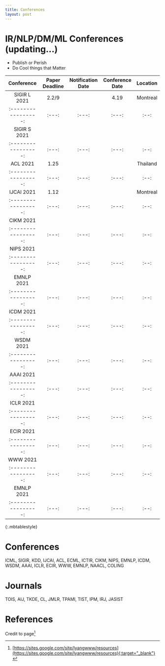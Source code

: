 ```yaml
---
title: Conferences
layout: post
---
```

# IR/NLP/DM/ML Conferences (updating...)
- Publish or Perish
- Do Cool things that Matter


|Conference|Paper Deadline|Notification Date|Conference Date|Location|
|:-----------------:|:---:|:---:|:---:|:--:|
|SIGIR L 2021|2.2/9||4.19|Montreal|
|:-----------------:|:---:|:---:|:---:|:--:|
|SIGIR S 2021| || ||
|:-----------------:|:---:|:---:|:---:|:--:|
|ACL 2021|1.25|||Thailand|
|:-----------------:|:---:|:---:|:---:|:--:|
|IJCAI 2021|1.12|||Montreal|
|:-----------------:|:---:|:---:|:---:|:--:|
|CIKM 2021|||||
|:-----------------:|:---:|:---:|:---:|:--:|
|NIPS 2021|||||
|:-----------------:|:---:|:---:|:---:|:--:|
|EMNLP 2021|||||
|:-----------------:|:---:|:---:|:---:|:--:|
|ICDM 2021|||||
|:-----------------:|:---:|:---:|:---:|:--:|
|WSDM 2021|||||
|:-----------------:|:---:|:---:|:---:|:--:|
|AAAI 2021|||||
|:-----------------:|:---:|:---:|:---:|:--:|
|ICLR 2021|||||
|:-----------------:|:---:|:---:|:---:|:--:|
|ECIR 2021|||||
|:-----------------:|:---:|:---:|:---:|:--:|
|WWW 2021|||||
|:-----------------:|:---:|:---:|:---:|:--:|
|EMNLP 2021|||||
|:-----------------:|:---:|:---:|:---:|:--:|
{:.mbtablestyle}


# Conferences
ICML, SIGIR, KDD, IJCAI, ACL, ECML, ICTIR, CIKM, NIPS, EMNLP, ICDM, WSDM, AAAI, ICLR, ECIR, WWW, EMNLP, NAACL, COLING

# Journals
TOIS, AIJ, TKDE, CL, JMLR, TPAMI, TIST, IPM, IRJ, JASIST

# References
Credit to page[^1]

[^1]: [https://sites.google.com/site/lyangwww/resources](https://sites.google.com/site/lyangwww/resources){:target="_blank"}
